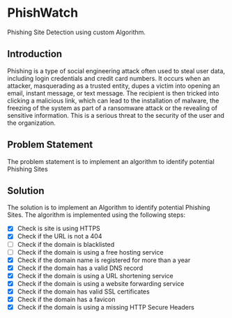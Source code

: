 # PhishWatch

Phishing Site Detection using custom Algorithm.

## Introduction

Phishing is a type of social engineering attack often used to steal user data, including login credentials and credit card numbers. It occurs when an attacker, masquerading as a trusted entity, dupes a victim into opening an email, instant message, or text message. The recipient is then tricked into clicking a malicious link, which can lead to the installation of malware, the freezing of the system as part of a ransomware attack or the revealing of sensitive information. This is a serious threat to the security of the user and the organization. 

## Problem Statement

The problem statement is to implement an algorithm to identify potential Phishing Sites

## Solution

The solution is to implement an Algorithm to identify potential Phishing Sites. The algorithm is implemented using the following steps:

- [x] Check is site is using HTTPS
- [x] Check if the URL is not a 404
- [ ] Check if the domain is blacklisted
- [ ] Check if the domain is using a free hosting service
- [x] Check if the domain name is registered for more than a year
- [x] Check if the domain has a valid DNS record
- [x] Check if the domain is using a URL shortening service
- [x] Check if the domain is using a website forwarding service
- [x] Check if the domain has valid SSL certificates
- [x] Check if the domain has a favicon
- [x] Check if the domain is using a missing HTTP Secure Headers
